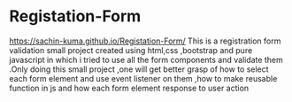 # Registation-Form
https://sachin-kuma.github.io/Registation-Form/ This is a registration form validation small project created using html,css ,bootstrap and pure javascript in which i tried to use all the form components and validate them .Only doing this small project ,one will get better grasp of how to select each form element and use event listener on them ,how to make reusable function in js and how each form element response to user action
